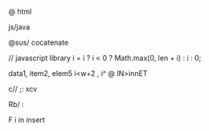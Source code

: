 @
html

js/java

@sus/
cocatenate

//  javascript library
i = i ? i < 0 ? Math.max(0, len + i) : i : 0;

data1, item2, elem5
i<w+2 
      ,
      i^
@ IN>innET 


c//    ;: xcv


Rb/      :

F i in insert
